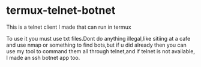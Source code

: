 # termux-telnet-botnet
This is a telnet client I made that can run in termux

To use it you must use txt files.Dont do anything illegal,like sitiing at a cafe and use nmap or something to find bots,but if u did already then you can use my tool to command them all through telnet,and if telnet is not available, I made an ssh botnet app too.
